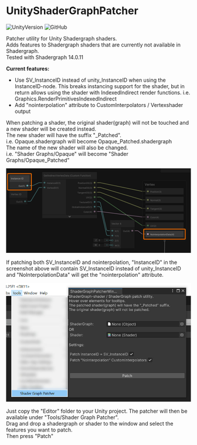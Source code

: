 # UnityShaderGraphPatcher
![UnityVersion](https://img.shields.io/static/v1?label=unity&message=2022.3%2B&color=blue&style=flat&logo=Unity)
![GitHub](https://img.shields.io/github/license/dotmos/UnityShaderGraphPatcher)

Patcher utility for Unity Shadergraph shaders.</br>
Adds features to Shadergraph shaders that are currently not available in Shadergraph.</br>
Tested with Shadergraph 14.0.11

**Current features:**
- Use SV_InstanceID instead of unity_InstanceID when using the InstanceID-node. This breaks instancing support for the shader, but in return allows using the shader with IndexedIndirect render functions. i.e. Graphics.RenderPrimitivesIndexedIndirect
- Add "nointerpolation" attribute to CustomInterpolators / Vertexshader output

When patching a shader, the original shader(graph) will not be touched and a new shader will be created instead.</br>
The new shader will have the suffix "_Patched".</br>
i.e. Opaque.shadergraph will become Opaque_Patched.shadergraph</br>
The name of the new shader will also be changed.</br>
i.e. "Shader Graphs/Opaque" will become "Shader Graphs/Opaque_Patched"

<img src="./Docs/Graph.jpg">

If patching both SV_InstanceID and nointerpolation, "InstanceID" in the screenshot above will contain SV_InstanceID instead of unity_InstanceID and "NoInterpolationData" will get the "nointerpolation" attribute.

<img src="./Docs/PatcherWindow.jpg">

Just copy the "Editor" folder to your Unity project. The patcher will then be available under "Tools/Shader Graph Patcher".</br>
Drag and drop a shadergraph or shader to the window and select the features you want to patch.</br>
Then press "Patch"
